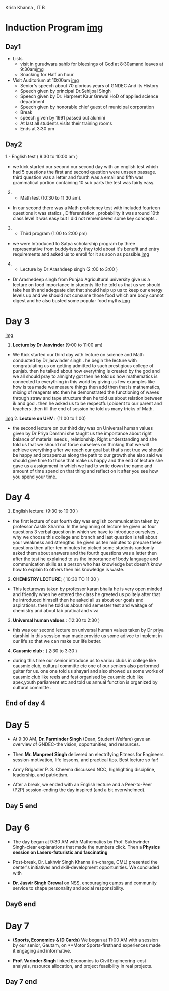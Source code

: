 Krish Khanna , IT B
# Induction Program [img](https://photos.app.goo.gl/WStUtskhR9jKans99)

## Day1
- Lists
   * visit in gurudwara sahib for bleesings of God at 8:30amand leaves at 9:30am[img](https://photos.app.goo.gl/UkDSSrXGjNqJdWAT8)
   * Snacking for Half an hour
- Visit Auditorium at 10:00am [img](https://photos.app.goo.gl/Fvrp82Fu9a5svifj8)
   * Senior's speech about 70 glorious years of GNDEC And its History 
   * Speech given by principal Dr.Sehijpal Singh
   * Speech given by Dr. Harpreet Kaur Grewal HoD of applied science department
  * Speech given by honorable chief guest of municipal corporation
   * Break 
   * speech given by 1991 passed out alumini
   * At last all students visits their training rooms
   * Ends at 3:30 pm

## Day2

1.- English test ( 9:30 to 10:00 am )
  * we kick started our second our second day with an english test which had 5 questions the first and second question were unseen passage. third question was a letter and fourth was a email and fifth was grammatical portion containing 10 sub parts the test was fairly easy.
2. - Math test (10:30 to 11:30 am).
 * In our second there was a Math proficiency test with included fourteen questions it was statics , Differentiation , probability it was around 10th class level it was easy but I did not remembered some key concepts .
3. - Third program (1:00 to 2:00 pm) 
 * we were Introduced to Satya scholarship program by three representative from buddy4study they told about it's benefit and entry requirements and asked us to enroll for it as soon as possible.[img](https://photos.app.goo.gl/CfHP1NStagJEMb4D6)
4. - Lecture by Dr Arashdeep singh (2 :00 to 3:00 )
 * Dr Arashedeep singh from Punjab Agricultural university give us a lecture on food importance in students life he told us that us we should take health and adequate diet that should help up us to keep our energy levels up and we should not consume those food which are body cannot digest and he also busted some popular food myths.[img](https://photos.app.goo.gl/GBMbiPET2d146MCF8)
# Day 3
[img](https://photos.app.goo.gl/5jV6bD2x7KjrfKfW7)
1. **Lecture by Dr Jasvinder** (9:00 to 11:00 am)
- We Kick started our third day with lecture on science and Math conducted by Dr jaswinder singh . he begin the lecture with congratulating us on getting admitted to such prestigious college of punjab. then he talked about how everything is created by the god and we all should pray to almighty got then he told us how mathematics is connected to everything in this world by giving us few examples like how is tea made we measure things then add then that is mathematics, mixing of reagents etc then he demonstrated the functioning of waves through straw and tape structure then he told us about relation between ik and god . then he asked us to be respectful,obident to our parent and teachers .then till the end of session he told us many tricks of Math.

[img](https://photos.app.goo.gl/mLMW3buj2exxjcjB6)
2. **Lecture on UHV** : (11:00 to 1:00)
- the second lecture on our third day was on Universal human values given by Dr Priya Darshni she taught us the importance about right balance of material needs , relationship, Right understanding and she told us that we should not force ourselves on thinking that we will achieve everything after we reach our goal but that's not true we should be happy and prosperous along the path to our growth she also said we should give time to those that make us happy and the end of lecture she gave us a assignment in which we had to write down the name and amount of time spend on that thing and reflect on it after you see how you spend your time.
# Day 4
1. English lecture: (9:30 to 10:30 )
- the first lecture of our fourth day was english communication taken by professor Aastik Sharma. In the beginning of lecture he given us four questions 3 verbal question in which we have to introduce ourselves , why we choose this college and branch and last question is tell about your weakness and strengths. he given us ten minutes to prepare these questions then after ten minutes he picked some students randomly asked them about answers and the fourth questions was a letter then after the test he explained to us the importance of body language and communication skills as a person who has knowledge but doesn't know how to explain to others then his knowledge is waste.
2. **CHEMISTRY LECTURE**; ( 10:30 TO 11:30 )
- This lecturewas taken by professor karan bhalla he is very open minded and friendly when he entered the class he greeted us politely after that he introduced himself then he asked all us about our goals and aspirations. then he told us about  mid semester test and waitage of chemistry and about lab pratical and viva
3. **Universal human values** : (12:30 to 2:30 )
- this was our second lecture on universal human values taken by  Dr priya darshini in this session man made provide us some adivce to implemt in our life so that we can make our life better.
4. **Causmic club** : ( 2:30 to 3:30 ) 
- during this time our senior introduce us to variou clubs in college like causmic club, cultural committe etc one of our seniors also performed guitar for us. one one told us shayari and also showed us some works of causmic club like reels and fest organised by causmic club like apex,youth parliament etc and told us annual function is organized by cultural committe .
## End of day 4
# Day 5
- At 9:30 AM, **Dr. Parminder Singh** (Dean, Student Welfare) gave an overview of GNDEC-the vision, opportunities, and resources.

- Then **Mr. Manpreet Singh** delivered an electrifying Fitness for Engineers session-motivation, life lessons, and practical tips. Best lecture so far!

- Army Brigadier P. S. Cheema discussed NCC, highlighting discipline, leadership, and patriotism.

- After a break, we ended with an English lecture and a Peer-to-Peer (P2P) session-ending the day inspired (and a bit overwhelmed).
## Day 5 end
# Day 6
- The day began at 9:30 AM with Mathematics by Prof. Sukhwinder Singh-clear explanations that made the numbers click. Then a **Physics session on Lasers-futuristic and fascinating**

- Post-break, Dr. Lakhvir Singh Khanna (in-charge, CML) presented the center's initiatives and skill-development opportunities. We concluded with
- **Dr. Jasvir Singh Grewal** on NSS, encouraging camps and community service to shape personality and social responsibility.
## Day6 end
# Day 7
- **(Sports, Economics & ID Cards)** We began at 11:00 AM with a session by our senior, Gautam, on **Motor Sports-firsthand experiences made it engaging and informative.

- **Prof. Varinder Singh** linked Economics to Civil Engineering-cost analysis, resource allocation, and project feasibility in real projects.
## Day 7 end
